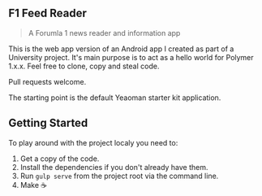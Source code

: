 ## F1 Feed Reader

> A Forumla 1 news reader and information app

This is the web app version of an Android app I created as part of a University project. It's main purpose is to act as a hello world for Polymer 1.x.x. Feel free to clone, copy and steal code.

Pull requests welcome.

The starting point is the default Yeaoman starter kit application.

## Getting Started

To play around with the project localy you need to:

1. Get a copy of the code.
2. Install the dependencies if you don't already have them.
3. Run `gulp serve` from the project root via the command line.
4. Make :coffee:
